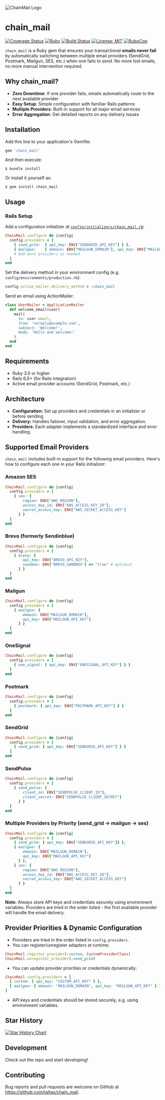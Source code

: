 ![ChainMail Logo](https://raw.githubusercontent.com/taltas/chain_mail/main/assets/images/logo.png)

# chain_mail

[![Coverage Status](https://coveralls.io/repos/github/taltas/chain_mail/badge.svg?branch=main)](https://coveralls.io/github/taltas/chain_mail?branch=main)
[![Ruby](https://img.shields.io/badge/ruby-3.0+-blue.svg)](https://www.ruby-lang.org)
[![Build Status](https://github.com/taltas/chain_mail/workflows/Ruby/badge.svg)](https://github.com/taltas/chain_mail/actions)
[![License: MIT](https://img.shields.io/badge/License-MIT-yellow.svg)](https://opensource.org/licenses/MIT)
[![RuboCop](https://img.shields.io/badge/rubocop-enabled-brightgreen.svg)](https://github.com/rubocop/rubocop)

`chain_mail` is a Ruby gem that ensures your transactional **emails never fail** by automatically switching between multiple email providers (SendGrid, Postmark, Mailgun, SES, etc.) when one fails to send. No more lost emails, no more manual intervention required.

## Why chain_mail?

- **Zero Downtime**: If one provider fails, emails automatically route to the next available provider
- **Easy Setup**: Simple configuration with familiar Rails patterns
- **Multiple Providers**: Built-in support for all major email services
- **Error Aggregation**: Get detailed reports on any delivery issues

## Installation

Add this line to your application's Gemfile:

```ruby
gem 'chain_mail'
```

And then execute:

    $ bundle install

Or install it yourself as:

    $ gem install chain_mail

## Usage

### Rails Setup

Add a configuration initializer at [`config/initializers/chain_mail.rb`](config/initializers/chain_mail.rb):

```ruby
ChainMail.configure do |config|
  config.providers = [
    { send_grid:  { api_key: ENV["SENDGRID_API_KEY"] } },
    { mailgun:    { domain: ENV["MAILGUN_DOMAIN"], api_key: ENV["MAILGUN_API_KEY"] } },
    # Add more providers as needed
  ]
end
```

Set the delivery method in your environment config (e.g. `config/environments/production.rb`):

```ruby
config.action_mailer.delivery_method = :chain_mail
```

Send an email using ActionMailer:

```ruby
class UserMailer < ApplicationMailer
  def welcome_email(user)
    mail(
      to: user.email,
      from: 'noreply@example.com',
      subject: 'Welcome!',
      body: 'Hello and welcome!'
    )
  end
end
```

## Requirements

- Ruby 3.0 or higher
- Rails 6.0+ (for Rails integration)
- Active email provider accounts (SendGrid, Postmark, etc.)

## Architecture

- **Configuration:** Set up providers and credentials in an initializer or before sending.
- **Delivery:** Handles failover, input validation, and error aggregation.
- **Providers:** Each adapter implements a standardized interface and error handling.

## Supported Email Providers

`chain_mail` includes built-in support for the following email providers. Here's how to configure each one in your Rails initializer:

### Amazon SES

```ruby
ChainMail.configure do |config|
  config.providers = [
    { ses: {
        region: ENV["AWS_REGION"],
        access_key_id: ENV["AWS_ACCESS_KEY_ID"],
        secret_access_key: ENV["AWS_SECRET_ACCESS_KEY"]
      } }
  ]
end
```

### Brevo (formerly Sendinblue)

```ruby
ChainMail.configure do |config|
  config.providers = [
    { brevo: {
        api_key: ENV["BREVO_API_KEY"],
        sandbox: ENV["BREVO_SANDBOX"] == "true" # optional
      } }
  ]
end
```

### Mailgun

```ruby
ChainMail.configure do |config|
  config.providers = [
    { mailgun: {
        domain: ENV["MAILGUN_DOMAIN"],
        api_key: ENV["MAILGUN_API_KEY"]
      } }
  ]
end
```

### OneSignal

```ruby
ChainMail.configure do |config|
  config.providers = [
    { one_signal: { api_key: ENV["ONESIGNAL_API_KEY"] } }
  ]
end
```

### Postmark

```ruby
ChainMail.configure do |config|
  config.providers = [
    { postmark: { api_key: ENV["POSTMARK_API_KEY"] } }
  ]
end
```

### SendGrid

```ruby
ChainMail.configure do |config|
  config.providers = [
    { send_grid: { api_key: ENV["SENDGRID_API_KEY"] } }
  ]
end
```

### SendPulse

```ruby
ChainMail.configure do |config|
  config.providers = [
    { send_pulse: {
        client_id: ENV["SENDPULSE_CLIENT_ID"],
        client_secret: ENV["SENDPULSE_CLIENT_SECRET"]
      } }
  ]
end
```

### Multiple Providers by Priority (send_grid -> mailgun -> ses)

```ruby
ChainMail.configure do |config|
  config.providers = [
    { send_grid: { api_key: ENV["SENDGRID_API_KEY"]} },
    { mailgun: {
        domain: ENV["MAILGUN_DOMAIN"],
        api_key: ENV["MAILGUN_API_KEY"]
      } },
    { ses: {
        region: ENV["AWS_REGION"],
        access_key_id: ENV["AWS_ACCESS_KEY_ID"],
        secret_access_key: ENV["AWS_SECRET_ACCESS_KEY"]
      } }
  ]
end
```

**Note:** Always store API keys and credentials securely using environment variables. Providers are tried in the order listed - the first available provider will handle the email delivery.

## Provider Priorities & Dynamic Configuration

- Providers are tried in the order listed in `config.providers`.
- You can register/unregister adapters at runtime:

```ruby
ChainMail.register_provider(:custom, CustomProviderClass)
ChainMail.unregister_provider(:send_grid)
```

- You can update provider priorities or credentials dynamically:

```ruby
ChainMail.config.providers = [
  { custom: { api_key: "CUSTOM_API_KEY" } },
  { mailgun: { domain: "MAILGUN_DOMAIN", api_key: "MAILGUN_API_KEY" } }
]
```

- API keys and credentials should be stored securely, e.g. using environment variables.

## Star History

[![Star History Chart](https://api.star-history.com/svg?repos=chain_mail/chain_mail&type=Date)](https://www.star-history.com/#chain_mail/chain_mail&Date)

## Development

Check out the repo and start developing!

## Contributing

Bug reports and pull requests are welcome on GitHub at https://github.com/taltas/chain_mail.
